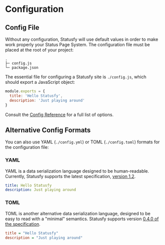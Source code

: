 # Configuration


## Config File

Without any configuration, Statusfy will use default values in order to make work properly your Status Page System. The configuration file must be placed at the root of your project:

```
.
├─ config.js
└─ package.json
```

The essential file for configuring a Statusfy site is `./config.js`, which should export a JavaScript object:

``` js
module.exports = {
  title: 'Hello Statusfy',
  description: 'Just playing around'
}
```

Consult the [Config Reference](../config/README.md) for a full list of options.

## Alternative Config Formats

You can also use YAML (`./config.yml`) or TOML (`./config.toml`) formats for the configuration file:

### YAML

YAML is a data serialization language designed to be human-readable. Currently, Statusfy supports the latest specification, [version 1.2](http://yaml.org/spec/1.2/spec.html).

``` yaml
title: Hello Statusfy
description: Just playing around
```

### TOML

TOML is another alternative data serialization language, designed to be easy to read with a "minimal" semantics. Statusfy supports version [0.4.0 of the specification](https://github.com/toml-lang/toml/blob/master/versions/en/toml-v0.4.0.md).

``` ini
title = "Hello Statusfy"
description = "Just playing around"
```
